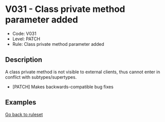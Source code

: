 # V031 - Class private method parameter added

* Code: V031
* Level: PATCH
* Rule: Class private method parameter added

## Description

A class private method is not visible to external clients, thus cannot enter in conflict with subtypes/supertypes.

* [PATCH] Makes backwards-compatible bug fixes

## Examples

[Go back to ruleset](../README.md)